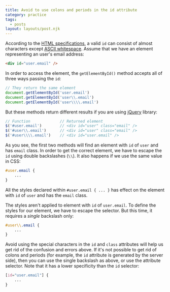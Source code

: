 ```yaml
---
title: Avoid to use colons and periods in the id attribute
category: practice
tags:
  - posts
layout: layouts/post.njk
---
```


According to the [HTML specifications](https://html.spec.whatwg.org/multipage/dom.html#the-id-attribute), a valid `id` can consist of almost characters except [ASCII whitespace](https://infra.spec.whatwg.org/#ascii-whitespace).
Assume that we have an element representing an user's email address:

```html
<div id="user.email" />
```

In order to access the element, the `getElementById()` method accepts all of three ways passing the `id`:

```js
// They return the same element
document.getElementById('user.email')
document.getElementById('user\\.email')
document.getElementById('user\\\\.email')
```

But these methods return different results if you are using [jQuery](https://jquery.com) library:

```js
// Function				// Returned element
$('#user.email')        // <div id="user" class="email" />
$('#user\\.email')      // <div id="user" class="email" />
$('#user\\\\.email')    // <div id="user.email" />
```

As you see, the first two methods will find an element with `id` of `user` and has `email` class. 
In order to get the correct element, we have to escape the `id` using double backslashes (`\\`). It also happens if we use the same value in CSS:

```css
#user.email {
    ...
}
```

All the styles declared within `#user.email { ... }` has effect on the element with `id` of `user` and has the `email` class.

The styles aren't applied to element with `id` of `user.email`. To define the styles for our element, we have to escape the selector. 
But this time, it requires a *single* backslash only:

```css
#user\\.email {
    ...
}
```

Avoid using the special characters in the `id` and `class` attributes will help us get rid of the confusion and errors above.
If it's not possible to get rid of colons and periods (for example, the `id` attribute is generated by the server side), then you can use the single backslash as above, or use the attribute selector. 
Note that it has a lower specificity than the `id` selector:

```css
[id="user.email"] {
    ...
}
```